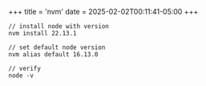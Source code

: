 +++
title = 'nvm'
date = 2025-02-02T00:11:41-05:00
+++

```TS
// install node with version
nvm install 22.13.1

// set default node version
nvm alias default 16.13.0

// verify
node -v
```
